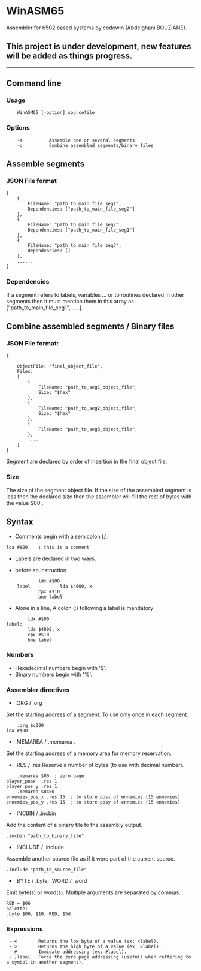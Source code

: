 # WinASM65
Assembler for 6502 based systems
by codewin (Abdelghani BOUZIANE).

## This project is under development, new features will be added as things progress. 
------------------------------
## Command line 

### Usage 

		WinASM65 [-option] sourcefile
		
### Options
		-m 			Assemble one or several segments
		-c 			Combine assembled segments/binary files
		
		
## Assemble segments

### JSON File format 
```
[
	{
		FileName: "path_to_main_file_seg1",
		Dependencies: ["path_to_main_file_seg2"]
	},
	{
		FileName: "path_to_main_file_seg2",
		Dependencies: ["path_to_main_file_seg1"]			
	},
	{
		FileName: "path_to_main_file_seg3",
		Dependencies: []			
	},
	......
]

```

### Dependencies
If a segment refers to labels, variables ... or to routines declared in other segments 
then it must mention them in this array as ["path_to_main_file_seg1", .....].


## Combine assembled segments / Binary files
### JSON File format:
```
{
	
	ObjectFile: "final_object_file",
	Files: 
	[
		{
			FileName: "path_to_seg1_object_file",
			Size: "$hex"
		},
		{
			FileName: "path_to_seg2_object_file",
			Size: "$hex"
		},
		{
			FileName: "path_to_seg3_object_file",			
		},
		....
	]
}
```

Segment are declared by order of insertion in the final object file.

### Size
The size of the segment object file.
If the size of the assembled segment is less then the declared size then the assembler will 
fill the rest of bytes with the value $00 .


## Syntax

- Comments begin with a semicolon (;).
```
lda #$00 	; this is a comment
```

- Labels are declared in two ways. 

- before an instruction 
```
			ldx #$00
	label 	        lda $4000, x
			cpx #$10
			bne label
```			
- Alone in a line, A colon (:) following a label is mandatory
```
		ldx #$00
label:
	 	lda $4000, x
		cpx #$10
		bne label
```		

### Numbers
- Hexadecimal numbers begin with '$'.
- Binary numbers begin with '%'.


### Assembler directives

- .ORG / .org

Set the starting address of a segment.
To use only once in each segment.
```
	.org $c000
lda #$00	
```

- .MEMAREA / .memarea  .

Set the starting address of a memory area for 
memory reservation.

- .RES / .res 
Reserve a number of bytes (to use with decimal number).

```
	.memarea $00  ; zero page
player_posx  .res 1
player_pos_y .res 1
	.memarea $0400
ennemies_pos_x .res 15 	; to store posx of ennemies (15 ennemies) 
ennemies_pos_y .res 15  ; to store posy of ennemies (15 ennemies) 
```

- .INCBIN / .incbin

Add the content of a binary file to the assembly output.
```
.incbin "path_to_binary_file"
```
- .INCLUDE / .include

Assemble another source file as if it were part of the current source.
```
.include "path_to_source_file"
```

- .BYTE / .byte, .WORD / .word

Emit byte(s) or word(s).  Multiple arguments are separated by commas.
```
RED = $06
palette:
.byte $00, $10, RED, $5d
```

### Expressions
```
 - <        Returns the low byte of a value (ex: <label).
 - >        Returns the high byte of a value (ex: >label).
 - #   	    Immidate addressing (ex: #label).
 - ]label   Force the zero page addressing (usefull when reffering to a symbol in another segment).
```
 


 	


	
	






	






